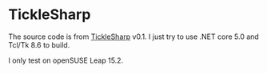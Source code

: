 TickleSharp
=====

The source code is from [TickleSharp](https://wiki.tcl.tk/10849) v0.1. I just try to use .NET core 5.0 and Tcl/Tk 8.6 to build.

I only test on openSUSE Leap 15.2.
